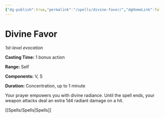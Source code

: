 ```yaml
---
{"dg-publish":true,"permalink":"/spells/divine-favor/","dgHomeLink":false,"dgPassFrontmatter":true}
---
```



# Divine Favor

*1st-level evocation*

**Casting Time:** 1 bonus action

**Range:** Self

**Components:** V, S

**Duration:** Concentration, up to 1 minute

Your prayer empowers you with divine radiance. Until the spell ends, your weapon attacks deal an extra 1d4 radiant damage on a hit.


[[Spells/Spells|Spells]]